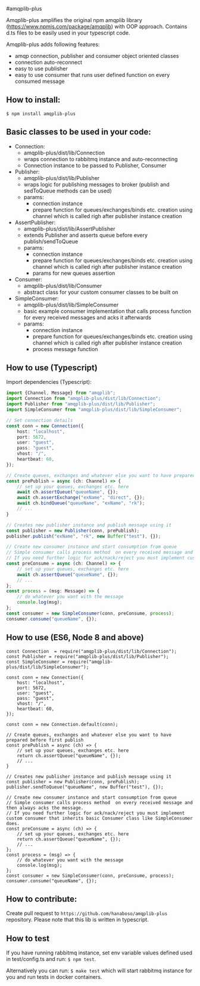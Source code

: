 #amqplib-plus

Amqplib-plus amplifies the original npm amqplib library (https://www.npmjs.com/package/amqplib) with OOP approach.
Contains d.ts files to be easily used in your typescript code.

Amqplib-plus adds following features:
- amqp connection, publisher and consumer object oriented classes
- connection auto-reconnect
- easy to use publisher
- easy to use consumer that runs user defined function on every consumed message

## How to install:
`$ npm install amqplib-plus`

## Basic classes to be used in your code:
 - Connection:
    - amqplib-plus/dist/lib/Connection
    - wraps connection to rabbitmq instance and auto-reconnecting
    - Connection instance to be passed to Publisher, Consumer
 - Publisher:
    - amqplib-plus/dist/lib/Publisher
    - wraps logic for publishing messages to broker (publish and sedToQueue methods can be used)
    - params:
        - connection instance
        - prepare function for queues/exchanges/binds etc. creation using channel which is called righ after publisher instance creation
 - AssertPublisher:
    - amqplib-plus/dist/lib/AssertPublisher
    - extends Publisher and asserts queue before every publish/sendToQueue
    - params:
        - connection instance
        - prepare function for queues/exchanges/binds etc. creation using channel which is called righ after publisher instance creation
        - params for new queues assertion
 - Consumer:
    - amqplib-plus/dist/lib/Consumer
    - abstract class for your custom consumer classes to be built on
 - SimpleConsumer:
    - amqplib-plus/dist/lib/SimpleConsumer
    - basic example consumer implementation that calls process function for every received messages and acks it afterwards
    - params:
        - connection instance
        - prepare function for queues/exchanges/binds etc. creation using channel which is called righ after publisher instance creation
        - process message function
    

## How to use (Typescript)

Import dependencies (Typescript):
```typescript
import {Channel, Message} from "amqplib";
import Connection from "amqplib-plus/dist/lib/Connection";
import Publisher from "amqplib-plus/dist/lib/Publisher";
import SimpleConsumer from "amqplib-plus/dist/lib/SimpleConsumer";

// Set connection details
const conn = new Connection({
    host: "localhost",
    port: 5672,
    user: "guest",
    pass: "guest",
    vhost: "/",
    heartbeat: 60,
});

// Create queues, exchanges and whatever else you want to have prepared before first publish 
const prePublish = async (ch: Channel) => {
    // set up your queues, exchanges etc. here
    await ch.assertQueue("queueName", {});
    await ch.assertExchange("exName", "direct", {});
    await ch.bindQueue("queueName", "exName", "rk");
    // ...
}

// Creates new publisher instance and publish message using it
const publisher = new Publisher(conn, prePublish);
publisher.publish("exName", "rk", new Buffer("test"), {});

// Create new consumer instance and start consumption from queue
// Simple consumer calls process method  on every received message and then always acks the message.
// If you need further logic for ack/nack/reject you must implement custom consumer that inherits basic Consumer class like SimpleConsumer does.
const preConsume = async (ch: Channel) => {
    // set up your queues, exchanges etc. here
    await ch.assertQueue("queueName", {});
    // ...
};
const process = (msg: Message) => {
    // do whatever you want with the message
    console.log(msg);
};
const consumer = new SimpleConsumer(conn, preConsume, process);
consumer.consume("queueName", {});
```

## How to use (ES6,  Node 8 and above)
```ecmascript 6
const Connection  = require("amqplib-plus/dist/lib/Connection");
const Publisher = require("amqplib-plus/dist/lib/Publisher");
const SimpleConsumer = require("amqplib-plus/dist/lib/SimpleConsumer");

const conn = new Connection({
    host: "localhost",
    port: 5672,
    user: "guest",
    pass: "guest",
    vhost: "/",
    heartbeat: 60,
});

const conn = new Connection.default(conn);

// Create queues, exchanges and whatever else you want to have prepared before first publish 
const prePublish = async (ch) => {
    // set up your queues, exchanges etc. here
    return ch.assertQueue("queueName", {});
    // ...
}

// Creates new publisher instance and publish message using it
const publisher = new Publisher(conn, prePublish);
publisher.sendToQueue("queueName", new Buffer("test"), {});

// Create new consumer instance and start consumption from queue
// Simple consumer calls process method  on every received message and then always acks the message.
// If you need further logic for ack/nack/reject you must implement custom consumer that inherits basic Consumer class like SimpleConsumer does.
const preConsume = async (ch) => {
    // set up your queues, exchanges etc. here
    return ch.assertQueue("queueName", {});
    // ...
};
const process = (msg) => {
    // do whatever you want with the message
    console.log(msg);
};
const consumer = new SimpleConsumer(conn, preConsume, process);
consumer.consume("queueName", {});
```

## How to contribute:

Create pull request to `https://github.com/hanaboso/amqplib-plus` repository.
Please note that this lib is written in typescript. 

## How to test
If you have running rabbitmq instance, set env variable values defined used in test/config.ts and run: `$ npm test`.

Alternatively you can run: `$ make test` which will start rabbitmq instance for you and run tests in docker containers.